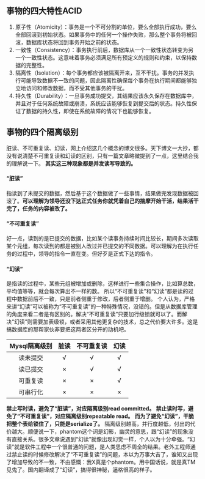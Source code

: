 ## 事物的四大特性ACID

1. 原子性（Atomicity）：事务是一个不可分割的单位，要么全部执行成功，要么全部回滚到初始状态。如果事务中的任何一个操作失败，那么整个事务将被回滚，数据库状态将回到事务开始之前的状态。
2. 一致性（Consistency）：事务执行前后，数据库从一个一致性状态转变为另一个一致性状态。这意味着事务必须满足所有预定义的规则和约束，以保持数据的完整性。
3. 隔离性（Isolation）：每个事务都应该被隔离开来，互不干扰。事务的并发执行可能导致数据不一致的问题，因此隔离性确保每个事务在执行期间都能够独立地访问和修改数据，而不受其他事务的干扰。
4. 持久性（Durability）：一旦事务成功提交，其结果应该永久保存在数据库中，并且对于任何系统故障或崩溃，系统应该能够恢复到提交后的状态。持久性保证了数据的持久性，即使在系统故障的情况下也能够恢复。

## 事物的四个隔离级别

脏读、不可重复读、幻读，网上介绍这几个概念的博文很多。天下博文一大抄，都没有说清楚不可重复读和幻读的区别，只有一篇文章略微提到了一点，这里结合我的理解说一下。 **其实这三种现象都是并发读写导致的。**

#### “脏读”

指读到了未提交的数据，然后基于这个数据做了一些事情，结果做完发现数据被回滚了。**可以理解为领导还没下达正式任务你就凭着自己的揣摩开始干活，结果活干完了，任务的内容被改了。**

#### “不可重复读”

好一点，读到的是已提交的数据，比如某个读事务持续时间比较长，期间多次读取某个元组，每次读到的都是被别人改过并已提交的不同数据。可以理解为在执行任务的过程中，领导的指令一直在变。但好歹是正式下达的指令。

#### “幻读”

是指读的过程中，某些元组被增加或删除，这样进行一些集合操作，比如算总数，平均值等等，就会每次算出不一样的数。 所以“不可重复读”和“幻读”都是读的过程中数据前后不一致，只是前者侧重于修改，后者侧重于增删。 个人认为，严格来讲“幻读”可以被称为“不可重复读”的一种特殊情况，没错的。但是从数据库管理的角度来看二者是有区别的。解决“不可重复读”只要加行级锁就可以了。而解决“幻读”则需要加表级锁，或者采用其他更复杂的技术，总之代价要大许多。这是搞数据库的那帮家伙非要把这两者区分开的动机吧。

| Mysql隔离级别 | 脏读 | 不可重复读 | 幻读 |
| :-----------: | :--: | :--------: | :--: |
|   读未提交   |  √  |     √     |  √  |
|   读已提交   |  ×  |     √     |  √  |
|   可重复读   |  ×  |     ×     |  √  |
|   可串行化   |  ×  |     ×     |  ×  |

**禁止写时读，避免了“脏读”，对应隔离级别read committed。** **禁止读时写，避免了“不可重复读”，对应隔离级别repeatable read。** **而为了避免“幻读”，干脆把整个表给锁住了，只能是serialize了。** 隔离级别越高，并行度越低，付出的代价越大。顺便说一下，phantom这个词是幻影，幽灵的意思，跟“幻读”的现象没有直接关系。很多文章说遇到“幻读”就像出现幻觉一样，个人以为十分牵强。“幻读”就是软件工程中一个很普通的问题，是人类思虑不周全的结果。老外工程师通过禁止读的时候修改解决了“不可重复读”的问题，本以为万事大吉了，谁知又出现了增加导致的不一致，不由感慨：我X真是个phantom。用中国话说，就是真TM见鬼了。国内翻译成了“幻读”，搞得很神秘，逼格很高的样子。
